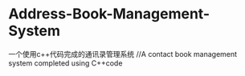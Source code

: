 # Address-Book-Management-System
一个使用c++代码完成的通讯录管理系统 //A contact book management system completed using C++code
